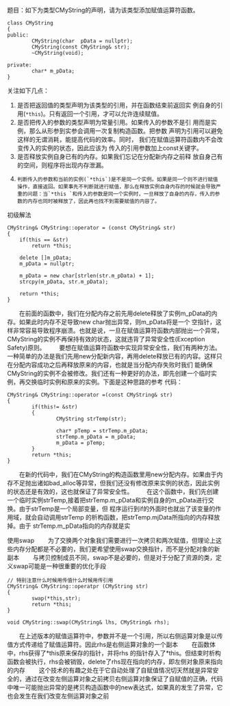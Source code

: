 题目：如下为类型CMyString的声明，请为该类型添加赋值运算符函数。
```
class CMyString
{
public:
		CMyString(char  pData = nullptr);
		CMyString(const CMyString& str);
		~CMyString(void);

private:
		char* m_pData;
}
```
关注如下几点：
 1. 是否把返回值的类型声明为该类型的引用，并在函数结束前返回实 例自身的引用(`*this`)。只有返回一个引用，才可以允许连续赋值。 
 2. 是否把传入的参数的类型声明为常量引用。如果传入的参数不是引 用而是实例，那么从形参到实参会调用一次复制构造函数。把参数 声明为引用可以避免这样的无谓消耗，能提高代码的效率。同时， 我们在赋值运算符函数内不会改变传入的实例的状态，因此应该为 传入的引用参数加上const关键字。
 3. 是否释放实例自身已有的内存。如果我们忘记在分配新内存之前释 放自身己有的空间，则程序将出现内存泄漏。
 4. 	判断传入的参数和当前的实例(`*this`)是不是同一个实例。如果是同一个则不进行赋值操作，直接返回。如果事先不判断就进行赋值，那么在释放实例自身内存的时候就会导致严重的问题：当`*this `和传入的参数是同一个实例时，一旦释放了自身的内存，传入的参数的内存也同时被释放了，因此再也找不到需要赋值的内容了。

初级解法
```
CMyString& CMyString::operator = (const CMyString& str)
{
    if(this == &str)
        return *this;

    delete []m_pData;
    m_pData = nullptr;

    m_pData = new char[strlen(str.m_pData) + 1];
    strcpy(m_pData, str.m_pData);

    return *this;
}
```
&emsp;&emsp;在前面的函数中，我们在分配内存之前先用delete释放了实例m_pData的内存。如果此时内存不足导致new char抛出异常，则m_pData将是一个 空指针，这样非常容易导致程序崩溃。也就是说，一旦在赋值运算符函数内部抛出一个异常，CMyString的实例不再保持有效的状态，这就违背了异常安全性(Exception Safety)原则。
&emsp;&emsp;要想在赋值运算符函数中实现异常安全性，我们有两种方法。一种简单的办法是我们先用new分配新内容，再用delete释放已有的内容。这样只在分配内容成功之后再释放原来的内容，也就是当分配内存失败时我们 能确保CMyString的实例不会被修改。我们还有一种更好的办法，即先创建一个临时实例，再交换临时实例和原来的实例。下面是这种思路的参考 代码：
```
CMyString& CMyString::operator =(const CMyString& str)
{
		if(this!= &str)
		{
				CMyString strTemp(str);
				
				char* pTemp = strTemp.m_pData;
				strTemp.m_pData = m_pData;
				m_pData = pTemp;
		}
		return *this;
}
```
&emsp;&emsp;在新的代码中，我们在CMyString的构造函数里用new分配内存。如果由于内存不足抛出诸如bad_alloc等异常，但我们还没有修改原来实例的状态，因此实例的状态还是有效的，这也就保证了异常安全性。
&emsp;&emsp;在这个函数中，我们先创建一个临时实例strTemp,接着把strTemp.m_pData和实例自身的m_pData进行交换。由于strTemp是一个局部变量，但 程序运行到if的外面时也就出了该变量的作用域，就会自动调用strTemp 的析构函数，把strTemp.mjData所指向的内存释放掉。由于 strTemp.m_pData指向的内存就是实
 
使用swap
&emsp;&emsp;为了交换两个对象我们需要进行一次拷贝和两次赋值，但理论上这些内存分配都是不必要的，我们更希望使用swap交换指针，而不是分配对象的新副本
&emsp;&emsp;与拷贝控制成员不同，swap不是必要的，但是对于分配了资源的类，定义swap可能是一种很重要的优化手段
```
// 特别注意什么时候用传值什么时候用传引用
CMyString& CMyString::operatpr (CMyString str)
{
		swap(*this,str);
		return *this;
}

void CMyString::swap(CMyString& lhs, CMyString& rhs);
``` 
&emsp;&emsp;在上述版本的赋值运算符中，参数并不是一个引用，所以右侧运算对象是以传值方式传递给了赋值运算符。因此rhs是右侧运算对象的一个副本
&emsp;&emsp;在函数体中，rhs获得了\*this原来保存的指针，并将rhs 的指针存入了\*this。但结束时析构函数会被执行，rhs会被销毁，delete了rhs现在指向的内存，即左侧对象原来指向的内存
&emsp;&emsp;这个技术的有趣之处在于它自动处理了自赋值情况切天然就是异常安全的，通过在改变左侧运算对象之前拷贝右侧运算对象保证了自赋值的正确，代码中唯一可能抛出异常的是拷贝构造函数中的new表达式，如果真的发生了异常，它也会发生在我们改变左侧运算对象之前
